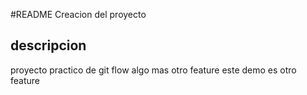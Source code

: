 #README
Creacion del proyecto 
## descripcion
proyecto practico de git flow 
 algo mas 
 otro feature
 este demo es otro feature